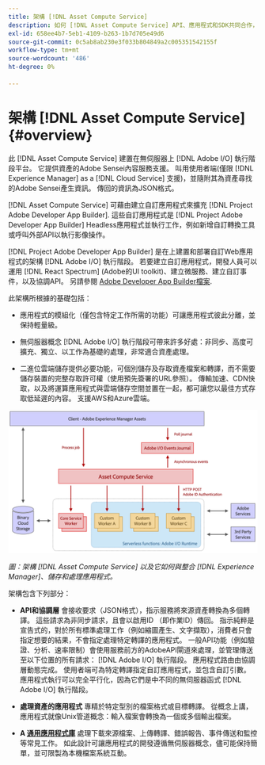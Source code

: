 ```yaml
---
title: 架構 [!DNL Asset Compute Service]
description: 如何 [!DNL Asset Compute Service] API、應用程式和SDK共同合作，提供雲端原生資產處理服務。
exl-id: 658ee4b7-5eb1-4109-b263-1b7d705e49d6
source-git-commit: 0c5ab8ab230e3f033b804849a2c005351542155f
workflow-type: tm+mt
source-wordcount: '486'
ht-degree: 0%

---
```


# 架構 [!DNL Asset Compute Service] {#overview}

此 [!DNL Asset Compute Service] 建置在無伺服器上 [!DNL Adobe I/O] 執行階段平台。 它提供資產的Adobe Sensei內容服務支援。 叫用使用者端(僅限 [!DNL Experience Manager] as a [!DNL Cloud Service] 支援)，並隨附其為資產尋找的Adobe Sensei產生資訊。 傳回的資訊為JSON格式。

[!DNL Asset Compute Service] 可藉由建立自訂應用程式來擴充 [!DNL Project Adobe Developer App Builder]. 這些自訂應用程式是 [!DNL Project Adobe Developer App Builder] Headless應用程式並執行工作，例如新增自訂轉換工具或呼叫外部API以執行影像操作。

[!DNL Project Adobe Developer App Builder] 是在上建置和部署自訂Web應用程式的架構 [!DNL Adobe I/O] 執行階段。 若要建立自訂應用程式，開發人員可以運用 [!DNL React Spectrum] (Adobe的UI toolkit)、建立微服務、建立自訂事件，以及協調API。 另請參閱 [Adobe Developer App Builder檔案](https://developer.adobe.com/app-builder/docs/overview).

此架構所根據的基礎包括：

* 應用程式的模組化（僅包含特定工作所需的功能）可讓應用程式彼此分離，並保持輕量級。

* 無伺服器概念 [!DNL Adobe I/O] 執行階段可帶來許多好處：非同步、高度可擴充、獨立、以工作為基礎的處理，非常適合資產處理。

* 二進位雲端儲存提供必要功能，可個別儲存及存取資產檔案和轉譯，而不需要儲存裝置的完整存取許可權（使用預先簽署的URL參照）。 傳輸加速、CDN快取，以及將運算應用程式與雲端儲存空間並置在一起，都可讓您以最佳方式存取低延遲的內容。 支援AWS和Azure雲端。

![asset compute服務架構](assets/architecture-diagram.png)

*圖：架構 [!DNL Asset Compute Service] 以及它如何與整合 [!DNL Experience Manager]、儲存和處理應用程式。*

架構包含下列部分：

* **API和協調層** 會接收要求（JSON格式），指示服務將來源資產轉換為多個轉譯。 這些請求為非同步請求，且會以啟用ID （即作業ID）傳回。 指示純粹是宣告式的，對於所有標準處理工作（例如縮圖產生、文字擷取），消費者只會指定想要的結果，不會指定處理特定轉譯的應用程式。 一般API功能（例如驗證、分析、速率限制）會使用服務前方的AdobeAPI閘道來處理，並管理傳送至以下位置的所有請求： [!DNL Adobe I/O] 執行階段。 應用程式路由由協調層動態完成。 使用者端可為特定轉譯指定自訂應用程式，並包含自訂引數。 應用程式執行可以完全平行化，因為它們是中不同的無伺服器函式 [!DNL Adobe I/O] 執行階段。

* **處理資產的應用程式** 專精於特定型別的檔案格式或目標轉譯。 從概念上講，應用程式就像Unix管道概念：輸入檔案會轉換為一個或多個輸出檔案。

* **A [通用應用程式庫](https://github.com/adobe/asset-compute-sdk)** 處理下載來源檔案、上傳轉譯、錯誤報告、事件傳送和監控等常見工作。 如此設計可讓應用程式的開發遵循無伺服器概念，儘可能保持簡單，並可限製為本機檔案系統互動。

<!-- TBD:

* About the YAML file?
* minimize description to custom applications
* remove all internal stuff (e.g. Photoshop application, API Gateway) from text and diagram
* update diagram to focus on 3rd party custom applications ONLY
* Explain important transactions/handshakes?
* Flow of assets/control? See the illustration on the Nui diagrams wiki.
* Illustrations. See the SVG shared by Alex.
* Exceptions? Limitations? Call-outs? Gotchas?
* Do we want to add what basic processing is not available currently, that is expected by existing AEM customers?
-->
